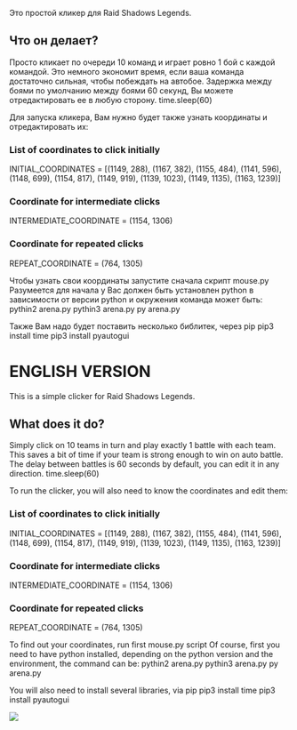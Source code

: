 Это простой кликер для Raid Shadows Legends.

## Что он делает?
Просто кликает по очереди 10 команд и играет ровно 1 бой с каждой командой.
Это немного экономит время, если ваша команда достаточно сильная, чтобы побеждать на автобое.
Задержка между боями по умолчанию между боями 60 секунд, Вы можете отредактировать ее в любую сторону.
time.sleep(60)

Для запуска кликера, Вам нужно будет также узнать координаты и отредактировать их:
### List of coordinates to click initially
INITIAL_COORDINATES = [(1149, 288), (1167, 382), (1155, 484), (1141, 596), (1148, 699), (1154, 817), (1149, 919), (1139, 1023), (1149, 1135), (1163, 1239)]

### Coordinate for intermediate clicks
INTERMEDIATE_COORDINATE = (1154, 1306)

### Coordinate for repeated clicks
REPEAT_COORDINATE = (764, 1305)

Чтобы узнать свои координаты запустите сначала скрипт mouse.py
Разумеется для начала у Вас должен быть установлен python в зависимости от версии python и окружения команда может быть:
pythin2 arena.py
pythin3 arena.py
py arena.py

Также Вам надо будет поставить несколько библитек, через pip
pip3 install time
pip3 install pyautogui

# ENGLISH VERSION
This is a simple clicker for Raid Shadows Legends.

## What does it do?
Simply click on 10 teams in turn and play exactly 1 battle with each team.
This saves a bit of time if your team is strong enough to win on auto battle.
The delay between battles is 60 seconds by default, you can edit it in any direction.
time.sleep(60)

To run the clicker, you will also need to know the coordinates and edit them:
### List of coordinates to click initially
INITIAL_COORDINATES = [(1149, 288), (1167, 382), (1155, 484), (1141, 596), (1148, 699), (1154, 817), (1149, 919), (1139, 1023), (1149, 1135), (1163, 1239)]

### Coordinate for intermediate clicks
INTERMEDIATE_COORDINATE = (1154, 1306)

### Coordinate for repeated clicks
REPEAT_COORDINATE = (764, 1305)

To find out your coordinates, run first mouse.py script
Of course, first you need to have python installed, depending on the python version and the environment, the command can be:
pythin2 arena.py
pythin3 arena.py
py arena.py

You will also need to install several libraries, via pip
pip3 install time
pip3 install pyautogui

[![](https://cdn-icons-png.freepik.com/256/13069/13069101.png)](https://pay.cloudtips.ru/p/e5e68d31)
